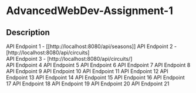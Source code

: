 # AdvancedWebDev-Assignment-1

## Description 

API Endpoint 1 - [[http://localhost:8080/api/seasons]]
API Endpoint 2 - [http://localhost:8080/api/circuits]  
API Endpoint 3 - [http://localhost:8080/api/circuits/]  
API Endpoint 4
API Endpoint 5
API Endpoint 6
API Endpoint 7
API Endpoint 8
API Endpoint 9
API Endpoint 10
API Endpoint 11
API Endpoint 12
API Endpoint 13
API Endpoint 14
API Endpoint 15
API Endpoint 16
API Endpoint 17
API Endpoint 18
API Endpoint 19
API Endpoint 20
API Endpoint 21
